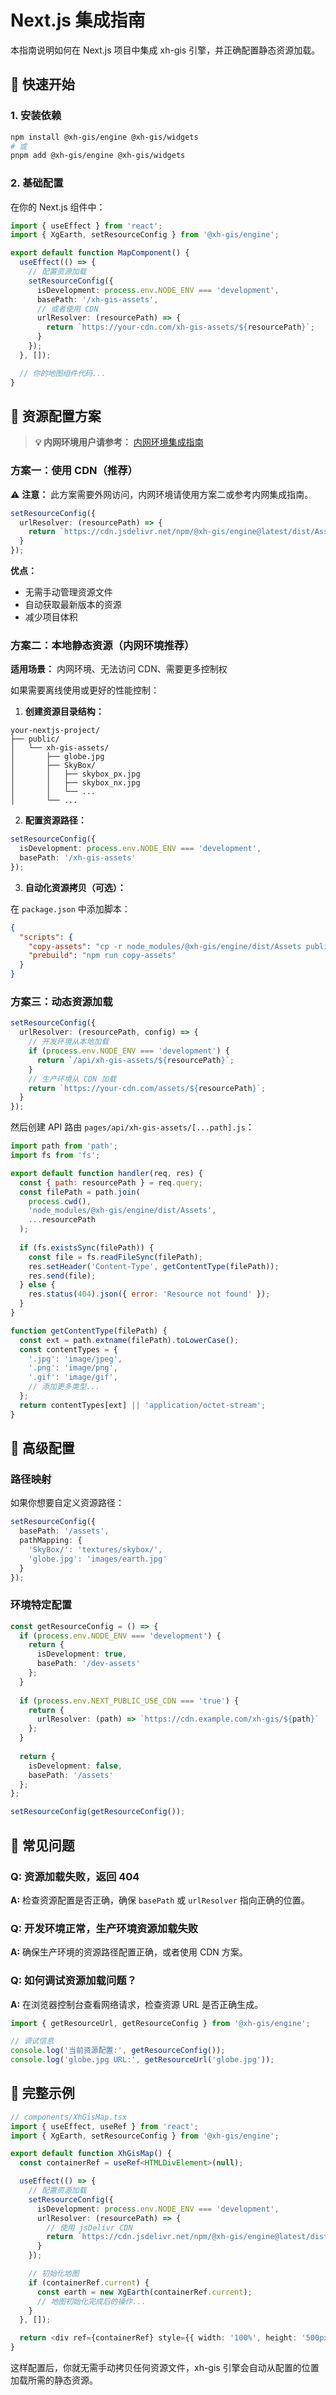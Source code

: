 # Next.js 集成指南

本指南说明如何在 Next.js 项目中集成 xh-gis 引擎，并正确配置静态资源加载。

## 🚀 快速开始

### 1. 安装依赖

```bash
npm install @xh-gis/engine @xh-gis/widgets
# 或
pnpm add @xh-gis/engine @xh-gis/widgets
```

### 2. 基础配置

在你的 Next.js 组件中：

```typescript
import { useEffect } from 'react';
import { XgEarth, setResourceConfig } from '@xh-gis/engine';

export default function MapComponent() {
  useEffect(() => {
    // 配置资源加载
    setResourceConfig({
      isDevelopment: process.env.NODE_ENV === 'development',
      basePath: '/xh-gis-assets',
      // 或者使用 CDN
      urlResolver: (resourcePath) => {
        return `https://your-cdn.com/xh-gis-assets/${resourcePath}`;
      }
    });
  }, []);

  // 你的地图组件代码...
}
```

## 📁 资源配置方案

> **💡 内网环境用户请参考：** [内网环境集成指南](./INTRANET_INTEGRATION_GUIDE.md)

### 方案一：使用 CDN（推荐）

⚠️ **注意：** 此方案需要外网访问，内网环境请使用方案二或参考内网集成指南。

```typescript
setResourceConfig({
  urlResolver: (resourcePath) => {
    return `https://cdn.jsdelivr.net/npm/@xh-gis/engine@latest/dist/Assets/${resourcePath}`;
  }
});
```

**优点：**
- 无需手动管理资源文件
- 自动获取最新版本的资源
- 减少项目体积

### 方案二：本地静态资源（内网环境推荐）

**适用场景：** 内网环境、无法访问 CDN、需要更多控制权

如果需要离线使用或更好的性能控制：

1. **创建资源目录结构：**
```
your-nextjs-project/
├── public/
│   └── xh-gis-assets/
│       ├── globe.jpg
│       ├── SkyBox/
│       │   ├── skybox_px.jpg
│       │   ├── skybox_nx.jpg
│       │   └── ...
│       └── ...
```

2. **配置资源路径：**
```typescript
setResourceConfig({
  isDevelopment: process.env.NODE_ENV === 'development',
  basePath: '/xh-gis-assets'
});
```

3. **自动化资源拷贝（可选）：**

在 `package.json` 中添加脚本：
```json
{
  "scripts": {
    "copy-assets": "cp -r node_modules/@xh-gis/engine/dist/Assets public/xh-gis-assets",
    "prebuild": "npm run copy-assets"
  }
}
```

### 方案三：动态资源加载

```typescript
setResourceConfig({
  urlResolver: (resourcePath, config) => {
    // 开发环境从本地加载
    if (process.env.NODE_ENV === 'development') {
      return `/api/xh-gis-assets/${resourcePath}`;
    }
    // 生产环境从 CDN 加载
    return `https://your-cdn.com/assets/${resourcePath}`;
  }
});
```

然后创建 API 路由 `pages/api/xh-gis-assets/[...path].js`：
```javascript
import path from 'path';
import fs from 'fs';

export default function handler(req, res) {
  const { path: resourcePath } = req.query;
  const filePath = path.join(
    process.cwd(), 
    'node_modules/@xh-gis/engine/dist/Assets',
    ...resourcePath
  );
  
  if (fs.existsSync(filePath)) {
    const file = fs.readFileSync(filePath);
    res.setHeader('Content-Type', getContentType(filePath));
    res.send(file);
  } else {
    res.status(404).json({ error: 'Resource not found' });
  }
}

function getContentType(filePath) {
  const ext = path.extname(filePath).toLowerCase();
  const contentTypes = {
    '.jpg': 'image/jpeg',
    '.png': 'image/png',
    '.gif': 'image/gif',
    // 添加更多类型...
  };
  return contentTypes[ext] || 'application/octet-stream';
}
```

## 🔧 高级配置

### 路径映射

如果你想要自定义资源路径：

```typescript
setResourceConfig({
  basePath: '/assets',
  pathMapping: {
    'SkyBox/': 'textures/skybox/',
    'globe.jpg': 'images/earth.jpg'
  }
});
```

### 环境特定配置

```typescript
const getResourceConfig = () => {
  if (process.env.NODE_ENV === 'development') {
    return {
      isDevelopment: true,
      basePath: '/dev-assets'
    };
  }
  
  if (process.env.NEXT_PUBLIC_USE_CDN === 'true') {
    return {
      urlResolver: (path) => `https://cdn.example.com/xh-gis/${path}`
    };
  }
  
  return {
    isDevelopment: false,
    basePath: '/assets'
  };
};

setResourceConfig(getResourceConfig());
```

## 🚨 常见问题

### Q: 资源加载失败，返回 404
**A:** 检查资源配置是否正确，确保 `basePath` 或 `urlResolver` 指向正确的位置。

### Q: 开发环境正常，生产环境资源加载失败
**A:** 确保生产环境的资源路径配置正确，或者使用 CDN 方案。

### Q: 如何调试资源加载问题？
**A:** 在浏览器控制台查看网络请求，检查资源 URL 是否正确生成。

```typescript
import { getResourceUrl, getResourceConfig } from '@xh-gis/engine';

// 调试信息
console.log('当前资源配置:', getResourceConfig());
console.log('globe.jpg URL:', getResourceUrl('globe.jpg'));
```

## 📝 完整示例

```typescript
// components/XhGisMap.tsx
import { useEffect, useRef } from 'react';
import { XgEarth, setResourceConfig } from '@xh-gis/engine';

export default function XhGisMap() {
  const containerRef = useRef<HTMLDivElement>(null);

  useEffect(() => {
    // 配置资源加载
    setResourceConfig({
      isDevelopment: process.env.NODE_ENV === 'development',
      urlResolver: (resourcePath) => {
        // 使用 jsDelivr CDN
        return `https://cdn.jsdelivr.net/npm/@xh-gis/engine@latest/dist/Assets/${resourcePath}`;
      }
    });

    // 初始化地图
    if (containerRef.current) {
      const earth = new XgEarth(containerRef.current);
      // 地图初始化完成后的操作...
    }
  }, []);

  return <div ref={containerRef} style={{ width: '100%', height: '500px' }} />;
}
```

这样配置后，你就无需手动拷贝任何资源文件，xh-gis 引擎会自动从配置的位置加载所需的静态资源。